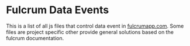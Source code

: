 # Fulcrum Data Events
This is a list of all js files that control data event in [fulcrumapp.com](https://www.fulcrumapp.com/). Some files are project specific other provide general solutions based on the fulcrum documentation.